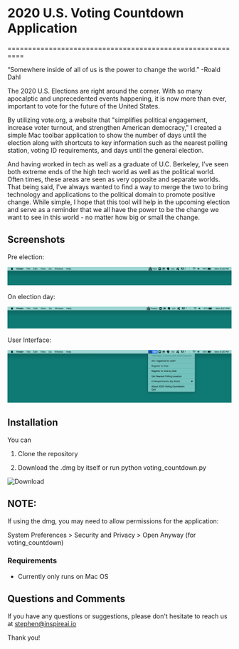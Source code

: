 # 2020 U.S. Voting Countdown Application
==========================================================


“Somewhere inside of all of us is the power to change the world.” -Roald Dahl

The 2020 U.S. Elections are right around the corner. With so many apocalptic and unprecedented events happening, it is now more than ever, important to vote for the future of the United States. 


By utilizing vote.org, a website that "simplifies political engagement, increase voter turnout, and strengthen American democracy," I created a simple Mac toolbar application to show the number of days until the election along with shortcuts to key information such as the nearest polling station, voting ID requirements, and days until the general election. 


And having worked in tech as well as a graduate of U.C. Berkeley, I've seen both extreme ends of the high tech world as well as the political world. Often times, these areas are seen as very opposite and separate worlds. That being said, I've always wanted to find a way to merge the two to bring technology and applications to the political domain to promote positive change. While simple, I hope that this tool will help in the upcoming election and serve as a reminder that we all have the power to be the change we want to see in this world - no matter how big or small the change. 


## Screenshots

Pre election:

![](/images/pre_election.jpg)


On election day:

![](/images/election_day.jpg)


User Interface:

![](/images/expanded.jpg)



## Installation

You can 

1. Clone the repository

2. Download the .dmg by itself or run python voting_countdown.py

![Download](url)

## NOTE:

If using the dmg, you may need to allow permissions for the application:

System Preferences > Security and Privacy > Open Anyway (for voting_countdown)


### Requirements 

- Currently only runs on Mac OS


## Questions and Comments 

If you have any questions or suggestions, please don't hesitate
to reach us at stephen@inspireai.io

Thank you!
